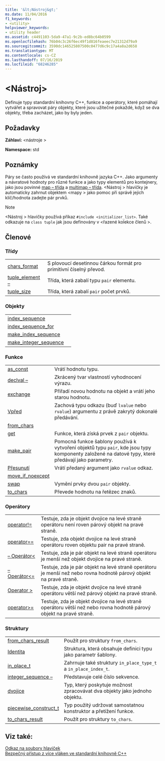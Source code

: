 ```yaml
---
title: '&lt;Nástroj&gt;'
ms.date: 11/04/2016
f1_keywords:
- <utility>
helpviewer_keywords:
- utility header
ms.assetid: c4491103-5da9-47a1-9c2b-ed8bc64b0599
ms.openlocfilehash: 76b04c3c26f6ec49f1d816feaeec7e21312d79a9
ms.sourcegitcommit: 3590dc146525807500c0477d6c9c17a4a8a2d658
ms.translationtype: MT
ms.contentlocale: cs-CZ
ms.lasthandoff: 07/16/2019
ms.locfileid: "68246285"
---
```

# <a name="ltutilitygt"></a>&lt;Nástroj&gt;

Definuje typy standardní knihovny C++, funkce a operátory, které pomáhají vytvářet a spravovat páry objekty, které jsou užitečné pokaždé, když se dva objekty, třeba zacházet, jako by byly jeden.

## <a name="requirements"></a>Požadavky

**Záhlaví:** \<nástroje >

**Namespace:** std

## <a name="remarks"></a>Poznámky

Páry se často používá ve standardní knihovně jazyka C++. Jako argumenty a návratové hodnoty pro různé funkce a jako typy elementů pro kontejnery, jako jsou povinné [map – třída](../standard-library/map-class.md) a [multimap – třída](../standard-library/multimap-class.md). \<Nástroj > hlavičky je automaticky zahrnut objektem \<mapy > jako pomoc při správě jejich klíč/hodnota zadejte pár prvků.

> [!NOTE]
> \<Nástroj > hlavičky používá příkaz `#include <initializer_list>`. Také odkazuje na `class tuple` jak jsou definovány v \<řazené kolekce členů >.

## <a name="members"></a>Členové

### <a name="classes"></a>Třídy

|||
|-|-|
|[chars_format](../standard-library/chars-format-class.md)|S plovoucí desetinnou čárkou formát pro primitivní číselný převod.|
|[tuple_element –](../standard-library/tuple-element-class-tuple.md)|Třída, která zabalí typu `pair` elementu.|
|[tuple_size](../standard-library/tuple-size-class-tuple.md)|Třída, která zabalí `pair` počet prvků.|

### <a name="objects"></a>Objekty

|||
|-|-|
|[index_sequence](../standard-library/utility-functions.md#index_sequence)||
|[index_sequence_for](../standard-library/utility-functions.md#index_sequence_for)||
|[make_index_sequence](../standard-library/utility-functions.md#make_index_sequence)||
|[make_integer_sequence](../standard-library/utility-functions.md#make_integer_sequence)||

### <a name="functions"></a>Funkce

|||
|-|-|
|[as_const](../standard-library/utility-functions.md#asconst)|Vrátí hodnotu typu.|
|[declval –](../standard-library/utility-functions.md#declval)|Zkrácený tvar vlastností vyhodnocení výrazu.|
|[exchange](../standard-library/utility-functions.md#exchange)|Přiřadí novou hodnotu na objekt a vrátí jeho starou hodnotu.|
|[Vpřed](../standard-library/utility-functions.md#forward)|Zachová typu odkazu (buď `lvalue` nebo `rvalue`) argumentu z právě zakrytý dokonalé předávání.|
|[from_chars](../standard-library/utility-functions.md#from_chars)||
|[get](../standard-library/utility-functions.md#get)|Funkce, která získá prvek z `pair` objektu.|
|[make_pair](../standard-library/utility-functions.md#make_pair)|Pomocná funkce šablony používá k vytvoření objektů typu `pair`, kde jsou typy komponenty založené na datové typy, které předávají jako parametry.|
|[Přesunutí](../standard-library/utility-functions.md#move)|Vrátí předaný argument jako `rvalue` odkaz.|
|[move_if_noexcept](../standard-library/utility-functions.md#moveif)||
|[swap](../standard-library/utility-functions.md#swap)|Vymění prvky dvou `pair` objekty.|
|[to_chars](../standard-library/utility-functions.md#to_chars)|Převede hodnotu na řetězec znaků.|

### <a name="operators"></a>Operátory

|||
|-|-|
|[operator!=](../standard-library/utility-operators.md#op_neq)|Testuje, zda je objekt dvojice na levé straně operátoru není roven párový objekt na pravé straně.|
|[operator==](../standard-library/utility-operators.md#op_eq_eq)|Testuje, zda objekt dvojice na levé straně operátoru roven objektu pair na pravé straně.|
|[– Operátor\<](../standard-library/utility-operators.md#op_lt)|Testuje, zda je pár objekt na levé straně operátoru je menší než objekt dvojice na pravé straně.|
|[– Operátor\<=](../standard-library/utility-operators.md#op_gt_eq)|Testuje, zda je pár objekt na levé straně operátoru je menší než nebo rovna hodnotě párový objekt na pravé straně.|
|[Operator >](../standard-library/utility-operators.md#op_gt)|Testuje, zda je objekt dvojice na levé straně operátoru větší než párový objekt na pravé straně.|
|[operator>=](../standard-library/utility-operators.md#op_gt_eq)|Testuje, zda je objekt dvojice na levé straně operátoru větší než nebo rovna hodnotě párový objekt na pravé straně.|

### <a name="structs"></a>Struktury

|||
|-|-|
|[from_chars_result](../standard-library/from-chars-result-structure.md)|Použít pro struktury `from_chars`.|
|[Identita](../standard-library/identity-structure.md)|Struktura, která obsahuje definici typu jako parametr šablony.|
|[in_place_t](../standard-library/in-place-t-struct.md)|Zahrnuje také struktury `in_place_type_t` a `in_place_index_t`.|
|[integer_sequence –](../standard-library/integer-sequence-class.md)|Představuje celé číslo sekvence.|
|[dvojice](../standard-library/pair-structure.md)|Typ, který poskytuje možnost zpracovávat dva objekty jako jednoho objektu.|
|[piecewise_construct_t](../standard-library/piecewise-construct-t-structure.md)|Typ použitý udržovat samostatnou konstruktor a přetížení funkce.|
|[to_chars_result](../standard-library/to-chars-result-structure.md)|Použít pro struktury `to_chars`.|

## <a name="see-also"></a>Viz také:

[Odkaz na soubory hlaviček](../standard-library/cpp-standard-library-header-files.md)<br/>
[Bezpečný přístup z více vláken ve standardní knihovně C++](../standard-library/thread-safety-in-the-cpp-standard-library.md)<br/>
